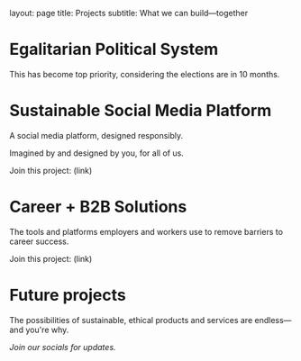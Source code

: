 layout: page
title: Projects
subtitle: What we can build—together

# Egalitarian Political System

This has become top priority, considering the elections are in 10 months.

# Sustainable Social Media Platform

A social media platform, designed responsibly.

Imagined by and designed by you, for all of us.

Join this project: (link)

# Career + B2B Solutions

The tools and platforms employers and workers use to remove barriers to career success. 

Join this project: (link)

# Future projects

The possibilities of sustainable, ethical products and services are endless—and you're why.

*Join our socials for updates.*
